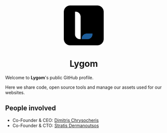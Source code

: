 <!-- markdownlint-disable MD033 MD041 -->
<p align="center">
  <img src="https://github.com/LygomCo/.github/blob/main/assets/logo-bg-rounded.png?raw=true" height="128">
  <h1 align="center">Lygom</h1>
</p>
<!-- markdownlint-enable MD033 -->

Welcome to **Lygom**'s public GitHub profile.

Here we share code, open source tools and manage our assets used for our websites.

## People involved

- Co-Founder & CEO: [Dimitris Chrysocheris](https://github.com/JimChr-R4GN4R)
- Co-Founder & CTO: [Stratis Dermanoutsos](https://github.com/Stratis-Dermanoutsos)
